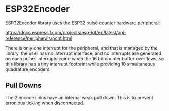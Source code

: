 # ESP32Encoder

ESP32Encoder library uses the ESP32 pulse counter hardware peripheral:

https://docs.espressif.com/projects/esp-idf/en/latest/api-reference/peripherals/pcnt.html

There is only one interrupt for the peripheral, and that is managed by the library. the user has no interrupt interface, and no interrupts are generated on each pulse. interrupts come when the 16 bit counter buffer overflows, so this library has a tiny interrupt footprint while providing 10 simultaneous quadrature encoders.

## Pull Downs

The 2 encoder pins have an internal weak pull down. This is to prevent erronious ticking when disconnected. 
